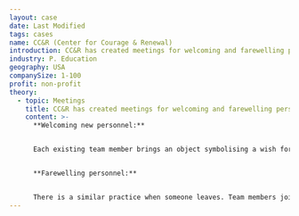 ```yaml
---
layout: case
date: Last Modified
tags: cases
name: CC&R (Center for Courage & Renewal)
introduction: CC&R has created meetings for welcoming and farewelling personnel.
industry: P. Education
geography: USA
companySize: 1-100
profit: non-profit
theory:
  - topic: Meetings
    title: CC&R has created meetings for welcoming and farewelling personnel.
    content: >-
      **Welcoming new personnel:**


      Each existing team member brings an object symbolising a wish for their new colleague. They present it, and share their wish. This celebrates the newcomer, and makes him or her feel welcome. It also serves existing team members. They too get to know each other at a deeper level. 


      **Farewelling personnel:**


      There is a similar practice when someone leaves. Team members join in a meal with the departing colleague. Everybody prepares a personal story about that person and the organization. The stories celebrate the person who is leaving. But again, they reveal just as much about the storyteller.
---
```

